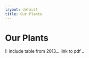 ```yaml
---
layout: default
title: Our Plants
---
```


# Our Plants

!! include table from 2013... link to pdf...
